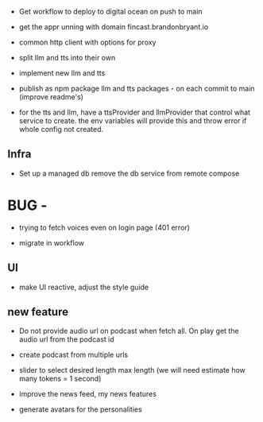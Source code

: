 - Get workflow to deploy to digital ocean on push to main 

- get the appr unning with domain fincast.brandonbryant.io

- common http client with options for proxy 

- split llm and tts into their own 

- implement new llm and tts 

- publish as npm package llm and tts packages - on each commit to main (improve readme's)

- for the tts and llm, have a ttsProvider and llmProvider that control what service to create. the env variables will provide this and throw error if whole config not created.

## Infra 

- Set up a managed db remove the db service from remote compose


# BUG - 
 - trying to fetch voices even on login page (401 error)

 - migrate in workflow

## UI 

- make UI reactive, adjust the style guide


## new feature

- Do not provide audio url on podcast when fetch all.  On play get the audio url from the podcast id 

- create podcast from multiple urls 

- slider to select desired length max length (we will need estimate how many tokens = 1 second)

- improve the news feed, my news features 

- generate avatars for the personalities
